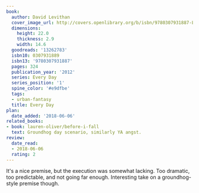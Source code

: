 ```yaml
---
book:
  author: David Levithan
  cover_image_url: http://covers.openlibrary.org/b/isbn/9780307931887-L.jpg
  dimensions:
    height: 22.0
    thickness: 2.9
    width: 14.6
  goodreads: '13262783'
  isbn10: 0307931889
  isbn13: '9780307931887'
  pages: 324
  publication_year: '2012'
  series: Every Day
  series_position: '1'
  spine_color: '#e9dfbe'
  tags:
  - urban-fantasy
  title: Every Day
plan:
  date_added: '2018-06-06'
related_books:
- book: lauren-oliver/before-i-fall
  text: Groundhog day scenario, similarly YA angst.
review:
  date_read:
  - 2018-06-06
  rating: 2
---
```


It's a nice premise, but the execution was somewhat lacking. Too dramatic, too predictable, and not going far enough.
Interesting take on a groundhog-style premise though.
